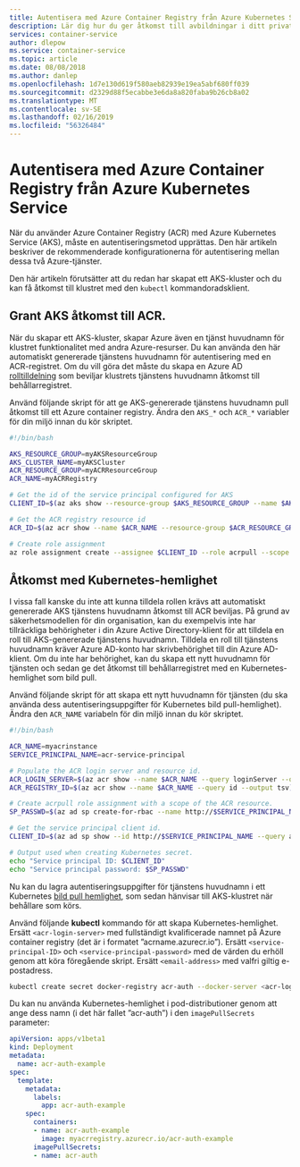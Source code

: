 ```yaml
---
title: Autentisera med Azure Container Registry från Azure Kubernetes Service
description: Lär dig hur du ger åtkomst till avbildningar i ditt privata behållarregister i Azure Kubernetes Service med hjälp av en Azure Active Directory-tjänstobjekt.
services: container-service
author: dlepow
ms.service: container-service
ms.topic: article
ms.date: 08/08/2018
ms.author: danlep
ms.openlocfilehash: 1d7e130d619f580aeb82939e19ea5abf680ff039
ms.sourcegitcommit: d2329d88f5ecabbe3e6da8a820faba9b26cb8a02
ms.translationtype: MT
ms.contentlocale: sv-SE
ms.lasthandoff: 02/16/2019
ms.locfileid: "56326484"
---
```

# <a name="authenticate-with-azure-container-registry-from-azure-kubernetes-service"></a>Autentisera med Azure Container Registry från Azure Kubernetes Service

När du använder Azure Container Registry (ACR) med Azure Kubernetes Service (AKS), måste en autentiseringsmetod upprättas. Den här artikeln beskriver de rekommenderade konfigurationerna för autentisering mellan dessa två Azure-tjänster.

Den här artikeln förutsätter att du redan har skapat ett AKS-kluster och du kan få åtkomst till klustret med den `kubectl` kommandoradsklient. 

## <a name="grant-aks-access-to-acr"></a>Grant AKS åtkomst till ACR.

När du skapar ett AKS-kluster, skapar Azure även en tjänst huvudnamn för klustret funktionalitet med andra Azure-resurser. Du kan använda den här automatiskt genererade tjänstens huvudnamn för autentisering med en ACR-registret. Om du vill göra det måste du skapa en Azure AD [rolltilldelning](../role-based-access-control/overview.md#role-assignments) som beviljar klustrets tjänstens huvudnamn åtkomst till behållarregistret.

Använd följande skript för att ge AKS-genererade tjänstens huvudnamn pull åtkomst till ett Azure container registry. Ändra den `AKS_*` och `ACR_*` variabler för din miljö innan du kör skriptet.

```bash
#!/bin/bash

AKS_RESOURCE_GROUP=myAKSResourceGroup
AKS_CLUSTER_NAME=myAKSCluster
ACR_RESOURCE_GROUP=myACRResourceGroup
ACR_NAME=myACRRegistry

# Get the id of the service principal configured for AKS
CLIENT_ID=$(az aks show --resource-group $AKS_RESOURCE_GROUP --name $AKS_CLUSTER_NAME --query "servicePrincipalProfile.clientId" --output tsv)

# Get the ACR registry resource id
ACR_ID=$(az acr show --name $ACR_NAME --resource-group $ACR_RESOURCE_GROUP --query "id" --output tsv)

# Create role assignment
az role assignment create --assignee $CLIENT_ID --role acrpull --scope $ACR_ID
```

## <a name="access-with-kubernetes-secret"></a>Åtkomst med Kubernetes-hemlighet

I vissa fall kanske du inte att kunna tilldela rollen krävs att automatiskt genererade AKS tjänstens huvudnamn åtkomst till ACR beviljas. På grund av säkerhetsmodellen för din organisation, kan du exempelvis inte har tillräckliga behörigheter i din Azure Active Directory-klient för att tilldela en roll till AKS-genererade tjänstens huvudnamn. Tilldela en roll till tjänstens huvudnamn kräver Azure AD-konto har skrivbehörighet till din Azure AD-klient. Om du inte har behörighet, kan du skapa ett nytt huvudnamn för tjänsten och sedan ge det åtkomst till behållarregistret med en Kubernetes-hemlighet som bild pull.

Använd följande skript för att skapa ett nytt huvudnamn för tjänsten (du ska använda dess autentiseringsuppgifter för Kubernetes bild pull-hemlighet). Ändra den `ACR_NAME` variabeln för din miljö innan du kör skriptet.

```bash
#!/bin/bash

ACR_NAME=myacrinstance
SERVICE_PRINCIPAL_NAME=acr-service-principal

# Populate the ACR login server and resource id.
ACR_LOGIN_SERVER=$(az acr show --name $ACR_NAME --query loginServer --output tsv)
ACR_REGISTRY_ID=$(az acr show --name $ACR_NAME --query id --output tsv)

# Create acrpull role assignment with a scope of the ACR resource.
SP_PASSWD=$(az ad sp create-for-rbac --name http://$SERVICE_PRINCIPAL_NAME --role acrpull --scopes $ACR_REGISTRY_ID --query password --output tsv)

# Get the service principal client id.
CLIENT_ID=$(az ad sp show --id http://$SERVICE_PRINCIPAL_NAME --query appId --output tsv)

# Output used when creating Kubernetes secret.
echo "Service principal ID: $CLIENT_ID"
echo "Service principal password: $SP_PASSWD"
```

Nu kan du lagra autentiseringsuppgifter för tjänstens huvudnamn i ett Kubernetes [bild pull hemlighet][image-pull-secret], som sedan hänvisar till AKS-klustret när behållare som körs.

Använd följande **kubectl** kommando för att skapa Kubernetes-hemlighet. Ersätt `<acr-login-server>` med fullständigt kvalificerade namnet på Azure container registry (det är i formatet ”acrname.azurecr.io”). Ersätt `<service-principal-ID>` och `<service-principal-password>` med de värden du erhöll genom att köra föregående skript. Ersätt `<email-address>` med valfri giltig e-postadress.

```bash
kubectl create secret docker-registry acr-auth --docker-server <acr-login-server> --docker-username <service-principal-ID> --docker-password <service-principal-password> --docker-email <email-address>
```

Du kan nu använda Kubernetes-hemlighet i pod-distributioner genom att ange dess namn (i det här fallet ”acr-auth”) i den `imagePullSecrets` parameter:

```yaml
apiVersion: apps/v1beta1
kind: Deployment
metadata:
  name: acr-auth-example
spec:
  template:
    metadata:
      labels:
        app: acr-auth-example
    spec:
      containers:
      - name: acr-auth-example
        image: myacrregistry.azurecr.io/acr-auth-example
      imagePullSecrets:
      - name: acr-auth
```

<!-- LINKS - external -->
[kubernetes-secret]: https://kubernetes.io/docs/concepts/configuration/secret/
[image-pull-secret]: https://kubernetes.io/docs/concepts/configuration/secret/#using-imagepullsecrets
